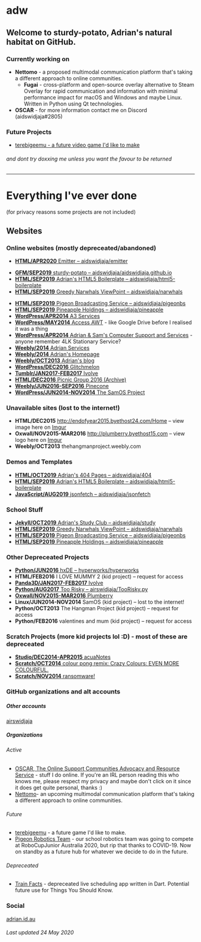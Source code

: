 <meta name="robots" content="noindex">

# adw
## Welcome to sturdy-potato, Adrian's natural habitat on GitHub.

### Currently working on

- **Nettomo** - a proposed multimodal communication platform that's taking a different approach to online communities.
  - **Fugai** - cross-platform and open-source overlay alternative to Steam Overlay for rapid communication and information with minimal performance impact for macOS and Windows and maybe Linux. Written in Python using Qt technologies.
- **OSCAR** - for more information contact me on Discord (aidswidjaja#2805)

### Future Projects

* [terebigeemu - a future video game I'd like to make](https://github.com/terebigeemu/)

###### and dont try doxxing me unless you want the favour to be returned

***
# Everything I've ever done
(for privacy reasons some projects are not included)

## Websites

### Online websites (mostly depreceated/abandoned)

* [**HTML/APR2020** Emitter – aidswidjaja/emitter](https://aidswidjaja.github.io/emitter)
<!-- * [**HTML/AUG2019** r/teenagers concept website with modified Bootstrap by Adrian – aidswidjaja/tangible-potato](https://aidswidjaja.github.io/tangible-potato) -->
* [**GFM/SEP2019** sturdy-potato – aidswidjaja/aidswidjaja.github.io](https://aidswidjaja.github.io)
* [**HTML/SEP2019** Adrian's HTML5 Boilerplate – aidswidjaja/html5-boilerplate](https://adw-boilerplate.netlify.com)
* [**HTML/SEP2019** Greedy Narwhals ViewPoint – aidswidjaja/narwhals](https://aidswidjaja.github.io/narwhals)
<!-- * [**HTML/SEP2019** A quick and simple guide to Online Support Communities – aidswidjaja/osc-guide](https://aidswidjaja.github.io/osc-guide) -->
* [**HTML/SEP2019** Pigeon Broadcasting Service – aidswidjaja/pigeonbs](https://aidswidjaja.github.io/pigeonbs)
* [**HTML/SEP2019** Pineapple Holdings – aidswidjaja/pineapple](https://aidswidjaja.github.io/pineapple)
* [**WordPress/APR2014** A3 Services](https://adrianservices.wordpress.com/)
* [**WordPress/MAY2014** Access AWT](https://accessawt.wordpress.com/) - like Google Drive before I realised it was a thing
* [**WordPress/APR2014** Adrian & Sam's Computer Support and Services](http://ascsas.wordpress.com) - anyone remember 4LK Stationary Service?
* [**Weebly/2014** Adrian Services](http://adrianservices.weebly.com/)
* [**Weebly/2014** Adrian's Homepage](http://adrianwidjaja.weebly.com/)
* [**Weebly/OCT2013** Adrian's blog](http://blogspotadrian.weebly.com/)
* [**WordPress/DEC2016** Glitchmelon](http://glitchmelon.wordpress.com/)
* [**Tumblr/JAN2017-FEB2017** Ivolve](https://ivolvedev.tumblr.com/)
* [**HTML/DEC2016** Picnic Group 2016 (Archive)](https://web.archive.org/web/20161110202519/http://picnic-group.000webhostapp.com/)
* [**Weebly/JUN2016-SEP2016** Pinecone](http://pineconereads.weebly.com/) 
* [**WordPress/JUN2014-NOV2014** The SamOS Project](https://samosdevelopment.wordpress.com/)

### Unavailable sites (lost to the internet!)

* **HTML/DEC2015** http://endofyear2015.byethost24.com/Home – view image here on [Imgur](https://imgur.com/a/YdBpY8g)
* **Oxwall/NOV2015-MAR2016** http://plumberry.byethost15.com – view logo here on [Imgur](https://imgur.com/a/YdBpY8g)
* **Weebly/OCT2013** thehangmanproject.weebly.com

### Demos and Templates

* [**HTML/OCT2019** Adrian's 404 Pages – aidswidjaja/404](https://github.com/aidswidjaja/404)
* [**HTML/SEP2019** Adrian's HTML5 Boilerplate – aidswidjaja/html5-boilerplate](https://github.com/aidswidjaja/html5-boilerplate)
* [**JavaScript/AUG2019** jsonfetch – aidswidjaja/jsonfetch](https://github.com/aidswidjaja/jsonfetch)

### School Stuff

* [**Jekyll/OCT2019** Adrian's Study Club – aidswidjaja/study](https://aidswidjaja.github.io/study)
* [**HTML/SEP2019** Greedy Narwhals ViewPoint – aidswidjaja/narwhals](https://github.com/aidswidjaja/narwhals)
* [**HTML/SEP2019** Pigeon Broadcasting Service – aidswidjaja/pigeonbs](https://github.com/aidswidjaja/pigeonbs)
* [**HTML/SEP2019** Pineapple Holdings – aidswidjaja/pineapple](https://github.com/aidswidjaja/pineapple)

### Other Depreceated Projects

* [**Python/JUN2016** hxDE – hyperworks/hyperworks](https://bitbucket.org/hyperworks/hyperworks)
* **HTML/FEB2016** I LOVE MUMMY 2 (kid project) – request for access
* [**Panda3D/JAN2017-FEB2017** Ivolve](https://ivolvedev.tumblr.com/)
* [**Python/AUG2017** Too Risky – airswidjaja/TooRisky.py](https://github.com/airswidjaja/TooRisky.py)
* [**Oxwall/NOV2015-MAR2016** Plumberry](https://imgur.com/a/YdBpY8g)
* **Linux/JUN2014-NOV2014** SamOS (kid project) – lost to the internet!
* **Python/OCT2013** The Hangman Project (kid project) – request for access
* **Python/FEB2016** valentines and mum (kid project) – request for access

### Scratch Projects (more kid projects lol :D) - most of these are depreceated

* [**Studio/DEC2014-APR2015** acuaNotes](https://scratch.mit.edu/studios/798616/)
* [**Scratch/OCT2014** colour pong remix: Crazy Colours: EVEN MORE COLOURFUL.](https://scratch.mit.edu/projects/31360706/)
* [**Scratch/NOV2014** ransomware!](https://scratch.mit.edu/projects/29516478/)

### GitHub organizations and alt accounts

##### Other accounts
[airswidjaja](https://github.com/airswidjaja)

##### Organizations 

###### Active
- [OSCAR, The Online Support Communities Advocacy and Resource Service](https://github.com/oscar-service) - stuff I do online. If you're an IRL person reading this who knows me, please respect my privacy and maybe don't click on it since it does get quite personal, thanks :)
- [Nettomo](https://github.com/nettomo)- an upcoming multimodal communication platform that's taking a different approach to online communities.

###### Future
- [terebigeemu](https://github.com/terebigeemu) - a future game I'd like to make.
- [Pigeon Robotics Team](https://github.com/pigeon-robotics) - our school robotics team was going to compete at RoboCupJunior Australia 2020, but rip that thanks to COVID-19. Now on standby as a future hub for whatever we decide to do in the future.

###### Depreceated
- [Train Facts](https://github.com/TrainFacts) - depreceated live scheduling app written in Dart. Potential future use for Things You Should Know.

### Social

[adrian.id.au](https://adrian.id.au)

###### Last updated 24 May 2020
